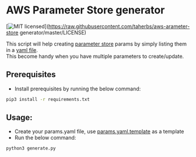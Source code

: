 # AWS Parameter Store generator
[![MIT licensed](https://img.shields.io/badge/license-MIT-blue.svg)](https://raw.githubusercontent.com/taherbs/aws-arameter-store generator/master/LICENSE)

This script will help creating [parameter store](https://docs.aws.amazon.com/systems-manager/latest/userguide/systems-manager-paramstore.html) params by simply listing them in a [yaml file](params.yaml.template). <br>
This become handy when you have multiple parameters to create/update.

## Prerequisites
* Install prerequisites by running the below command:
```bash
pip3 install -r requirements.txt
```

## Usage:
* Create your params.yaml file, use [params.yaml.template](./params.yaml.template) as a template
* Run the below command:
```bash
python3 generate.py
```
